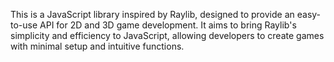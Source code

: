 This is a JavaScript library inspired by Raylib, designed to provide an easy-to-use API for 2D and 3D game development. It aims to bring Raylib's simplicity and efficiency to JavaScript, allowing developers to create games with minimal setup and intuitive functions.
